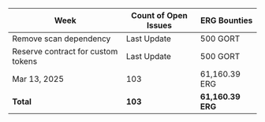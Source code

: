 | Week | Count of Open Issues | ERG Bounties |
|------|---------------------|-------------|
| Remove scan dependency | Last Update | 500 GORT |
| Reserve contract for custom tokens | Last Update | 500 GORT |
| Mar 13, 2025 | 103 | 61,160.39 ERG |
| **Total** | **103** | **61,160.39 ERG** |
